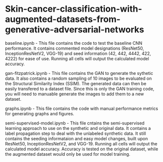 # Skin-cancer-classification-with-augmented-datasets-from-generative-adversarial-networks

baseline.ipynb - This file contains the code to test the baseline CNN performance. It contains commented model designations (ResNet50, InceptionResNetV2, VGG-19) and seed information (42, 442, 4442, 422, 4222) for ease of use. Running all cells will output the calculated model accuracy.

gan-fitzpatrick.ipynb - This file contains the GAN to generate the sythetic data. It also contains a random sampling of 10 images to be evaluated on the Structural Similarity Index (SSIM). The generated data can then be easily transfered to a dataset file. Since this is only the GAN training code, you will need to manuable generate the images to add them to a new dataset.

graphs.ipynb - This file contains the code with manual performance metrics for generating graphs and figures.

semi-supervised-model.ipynb - This file cntains the semi-supervised learning approach to use on the synthetic and original data. It contains a label propagation step to deal with the unlabeled synthetic data. It still contains the seeding informataion and easy model changes, built upon ResNet50, InceptionResNetV2, and VGG-19. Running all cells will output the calculated model accuracy. Accuracy is tested on the original dataset, while the augmented dataset would only be used for model training.
